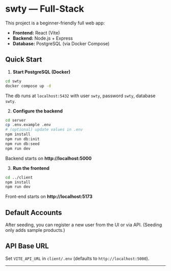 
# swty — Full-Stack 

This project is a beginner-friendly full web app:
- **Frontend:** React (Vite)
- **Backend:** Node.js + Express
- **Database:** PostgreSQL (via Docker Compose)

## Quick Start

1) **Start PostgreSQL (Docker)**
```bash
cd swty
docker compose up -d
```
The db runs at `localhost:5432` with user `swty`, password `swty`, database `swty`.

2) **Configure the backend**
```bash
cd server
cp .env.example .env
# (optional) update values in .env
npm install
npm run db:init
npm run db:seed
npm run dev
```
Backend starts on **http://localhost:5000**

3) **Run the frontend**
```bash
cd ../client
npm install
npm run dev
```
Front-end starts on **http://localhost:5173**

## Default Accounts
After seeding, you can register a new user from the UI or via API.
(Seeding only adds sample products.)

## API Base URL
Set `VITE_API_URL` in `client/.env` (defaults to `http://localhost:5000`).

---
